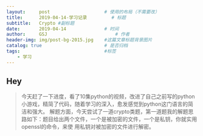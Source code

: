 ```yaml
---
layout:     post   				    # 使用的布局（不需要改）
title:      2019-04-14-学习记录			# 标题 
subtitle:   Crypto #副标题
date:       2019-04-14 				# 时间
author:     GSJ 						# 作者
header-img: img/post-bg-2015.jpg 	#这篇文章标题背景图片
catalog: true 						# 是否归档
tags:								#标签
    - 学习
---
```


## Hey
>今天赶了一下进度，看了10集python的视频，改进了自己之前写的python小游戏，精简了代码，随着学习的深入，愈发感觉到python这门语言的简洁和强大。
解题方面，今天尝试了一道crypto类题，第一道题我的解题思路如下：题目给出两个文件，一个是被加密的文件，一个是私钥，你就实用openssl的命令，来使
用私钥对被加密的文件进行解密。


